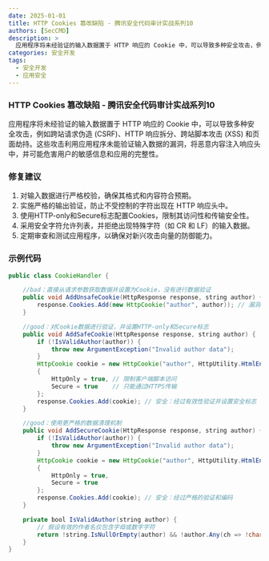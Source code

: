 ```yaml
---
date: 2025-01-01
title: HTTP Cookies 篡改缺陷 - 腾讯安全代码审计实战系列10
authors: [SecCMD]
description: >
  应用程序将未经验证的输入数据置于 HTTP 响应的 Cookie 中，可以导致多种安全攻击，例如跨站请求伪造 (CSRF)、HTTP 响应拆分、跨站脚本攻击 (XSS) 和页面劫持。这些攻击利用应用程序未能验证输入数据的漏洞，将恶意内容注入响应头中，并可能危害用户的敏感信息和应用的完整性。
categories: 安全开发
tags:
  - 安全开发
  - 应用安全
---
```


### HTTP Cookies 篡改缺陷 - 腾讯安全代码审计实战系列10

应用程序将未经验证的输入数据置于 HTTP 响应的 Cookie 中，可以导致多种安全攻击，例如跨站请求伪造 (CSRF)、HTTP 响应拆分、跨站脚本攻击 (XSS) 和页面劫持。这些攻击利用应用程序未能验证输入数据的漏洞，将恶意内容注入响应头中，并可能危害用户的敏感信息和应用的完整性。

### 修复建议

1. 对输入数据进行严格校验，确保其格式和内容符合预期。 
2. 实施严格的输出验证，防止不受控制的字符出现在 HTTP 响应头中。 
3. 使用HTTP-only和Secure标志配置Cookies，限制其访问性和传输安全性。 
4. 采用安全字符允许列表，并拒绝出现特殊字符（如 CR 和 LF）的输入数据。
5. 定期审查和测试应用程序，以确保对新兴攻击向量的防御能力。

### 示例代码

```java
public class CookieHandler {

    //bad：直接从请求参数获取数据并设置为Cookie，没有进行数据验证
    public void AddUnsafeCookie(HttpResponse response, string author) {
        response.Cookies.Add(new HttpCookie("author", author)); // 漏洞：没有进行适当的验证和清理
    }

    //good：对Cookie数据进行验证，并设置HTTP-only和Secure标志
    public void AddSafeCookie(HttpResponse response, string author) {
        if (!IsValidAuthor(author)) {
            throw new ArgumentException("Invalid author data");
        }
        HttpCookie cookie = new HttpCookie("author", HttpUtility.HtmlEncode(author))
        {
            HttpOnly = true, // 限制客户端脚本访问
            Secure = true    // 只能通过HTTPS传输
        };
        response.Cookies.Add(cookie); // 安全：经过有效性验证并设置安全标志
    }

    //good：使用更严格的数据清理机制
    public void AddSecureCookie(HttpResponse response, string author) {
        if (!IsValidAuthor(author)) {
            throw new ArgumentException("Invalid author data");
        }
        HttpCookie cookie = new HttpCookie("author", HttpUtility.HtmlEncode(author))
        {
            HttpOnly = true,
            Secure = true
        };
        response.Cookies.Add(cookie); // 安全：经过严格的验证和编码
    }

    private bool IsValidAuthor(string author) {
        // 假设有效的作者名仅包含字母或数字字符
        return !string.IsNullOrEmpty(author) && !author.Any(ch => !char.IsLetterOrDigit(ch));
    }
}
```